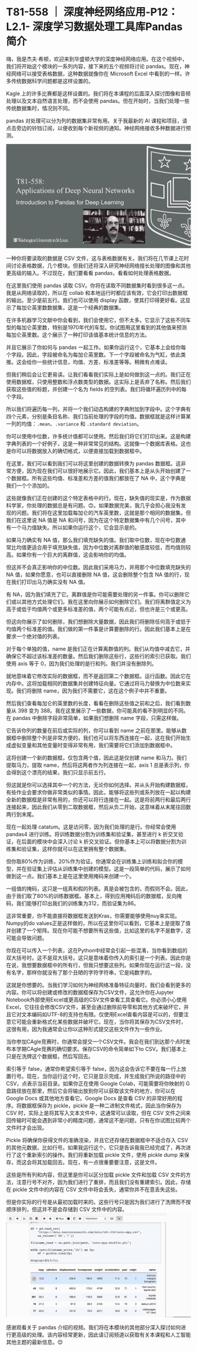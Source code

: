 # T81-558 ｜ 深度神经网络应用-P12：L2.1- 深度学习数据处理工具库Pandas 简介 

嗨，我是杰夫·希顿，欢迎来到华盛顿大学的深度神经网络应用。在这个视频中，我们将开始这个模块的一系列内容，接下来的五个视频将讨论 pandas。现在，神经网络可以接受表格数据，这种数据就像你在 Microsoft Excel 中看到的一样。许多传统数据科学问题都是这样设置的。

Kagle 上的许多比赛都是这样设置的。我们将在本课程的后面深入探讨图像和音频处理以及文本自然语言处理，而不会使用 pandas。但在开始时，当我们处理一些传统数据集时，情况则不同。

pandas 对处理可以分为列的数据集非常有用。关于我最新的 AI 课程和项目，请点击旁边的铃铛订阅，以便收到每个新视频的通知。神经网络接收多种数据进行预测。

![](img/1db266afde3ffa4a6350ef9fc4060579_1.png)

一种你将要读取的数据是 CSV 文件，这与表格数据有关。我们将在几节课上花时间讨论表格数据，几个模块。但我们还将深入研究神经网络擅长处理的图像和其他更高级的输入。不过现在，我们要看看 pandas，看看如何处理表格数据。

在这里我们使用 pandas 读取 CSV。你将在读取不同数据集时看到很多这一点。我是从网络读取的，所以在 collab 和本地运行时都应该有效，它会打印出数据框的输出。至少是前五行。我们也可以使用 display 函数，使其打印得更好看。这显示了每加仑英里数数据集，这是一个经典的数据集。

在许多机器学习文献中你会看到，我们会使用它，但不太多。它显示了这些不同车型的每加仑英里数，特别是1970年代的车型。你试图用这里看到的其他值来预测每加仑英里数。这个展示了一种打印该值基本统计信息的方法。

并且它展示了你如何与 pandas 一起工作。如果你运行这个，它基本上会给你每个字段。因此，字段被命名为每加仑英里数。下一个字段被命名为气缸，依此类推。这会给你一些统计信息，均值、方差、标准差等等。稍微有点难读。

但我们稍后会让它更易读。让我们看看我们实际上是如何做到这一点的。我们正在使用数据框，只使用整数和浮点数类型的数据。这实际上是丢弃了名称。然后我们获取这些值的标题，并创建一个名为 fields 的空列表。我们将循环遍历列中的每个字段。

所以我们将遍历每一列，并将一个我们动态构建的字典附加到字段中。这个字典有四个元素，分别是条目名称、我们当前处理的字段的均值。数据框就是这样计算某一列的均值：`.mean`、`.variance` 和 `.standard deviation`。

你可以使用中位数，许多统计值都可以使用。然后我们将它们打印出来。这是构建字典列表的一个好例子，这是一种非常常见的结构。这就像一个数据库表格。这也是你可以将数据放入的确切格式，以便直接加载到数据框中。

在这里，我们可以看到我们可以将这里创建的数据转换为 pandas 数据框。这非常方便，因为现在我们可以很好地展示它。因此，我们基本上是从头开始创建了一个数据框。所有这些均值、标准差和方差的值我们都放在了 NA 中，这个字典是我们一个个添加的。

这些就像我们正在创建的这个特定表格中的行。现在，缺失值的现实是，作为数据科学家，你处理的数据总是有问题。😊。如果数据完美，我几乎会担心我没有发现的问题。我们将在这里加载每加仑的汽车英里数，这就是那个相同的数据集。但我们在这里说 NA 值是 NA 和问号，因为在这个特定数据集中有几个问号，其中有一个马力值缺失。所以如果你运行这个，它会显示是的。

如果马力确实有 NA 值，那么我们填充缺失的值。我们取中位数，现在中位数通常比均值更适合用于填充缺失值，因为中位数对离群值的敏感度较低，而均值则较高。如果你有一个巨大的离群值，这会影响你的均值。

但这并不会真正影响你的中位数。因此我们采用马力，并用那个中位数填充缺失的 NA 值，如果你愿意，也可以直接删除 NA 值，这会删除整个包含 NA 值的行，现在我们打印出马力确实没有 NA 值。

有 NA，因为我们填充了它。离群值是你可能需要处理的另一件事。你可以删除它们或以其他方式处理它们。我在这里向你展示如何删除它们。我们将离群值定义为高于或低于均值两个或更多标准差的值，两个可能有点近，但也许是三个或更高。

但这向你展示了如何删除，我们想删除大量数据，因此我们将删除任何高于或低于均值两个标准差的值。我们做的第一件事是计算要删除的行。因此我们基本上是在要求一个绝对值的列表。

对于每个单独的值，name 是我们正在计算离群值的列。我们从均值中减去它，并确保它不超过该标准差的数量。然后我们删除这些行，这些行的索引已获取。我们使用 axis 等于 0，因为我们处理的是行和列。我们并没有删除列。

就地意味着它修改实际的数据框，而不是返回第二个数据框。运行函数。因此它在内存中。这将加载相同的数据集并创建特征向量。它通过将马力替换为中位数来实现。我们将删除 name，因为我们不需要它，这在这个例子中并不重要。

然后我们查看每加仑的英里数的长度，看看在删除这些值之前和之后，我们看到数量从 398 变为 388。我在这里展示了一些数据，你可能真的看不到明显的不同。在 pandas 中删除字段非常简单，如果我们想删除 name 字段，只需这样做。

它告诉你列的数量在前后或实际的列，你可以看到 name 之前在那里。能够从数据框中删除整个列是非常方便的，我们也可以将东西连接在一起，这在我们开始生成虚拟变量和其他变量时变得非常有用，我们需要将它们添加到数据框中。

这将创建一个新的数据框，仅包含两个值，因此这是仅创建 name 和马力。我们提取马力，提取 name，然后将这两者作为列连接在一起，axis 1 总是表示列，你会得到这个漂亮的结果，我们只显示前五行。

但这就是你可以选择其中一个的方法，无论你如何选择。并从头开始构建数据框，有些作业会要求你做非常类似的事情。因此，能够将这些列或系列放在一起以构建全新的数据框是非常有用的，你还可以将行连接在一起。这是将前两行和最后两行连接起来，因此我们从零到二取数据框，然后从负二开始，这意味着从末尾往回数两行到末尾。

现在一起处理 catatum。这是访问零，因为我们处理的是行。你经常会使用 pandas4 进行训练。将训练数据分割为训练集和验证集，甚至进行 k 折交叉验证，在后面的模块中会深入讨论 k 折交叉验证。但你基本上可以将数据分割为训练集和验证集，这样你就可以在这里拥有整个数据集。

但你取80%作为训练，20%作为验证。你通常会在训练集上训练和拟合你的模型，并在验证集上评估从训练集中创建的模型。这是一段简单的代码，展示了如何做到这一点。我们基本上是在这里使用掩码来创建一个。

一组值的掩码，这只是一组真和假的列表。真是会被包含的，而假则不会。因此，由于我们取了80%的训练数据框。基本上，得到应用掩码后的数据框，反向掩码，我们能够打印出我们的训练集为312，而验证集为86。

这非常重要，你不能直接将数据框发送到Kras，你需要能够使用nuy来实现。Numpy的do values正是这样做的，所以在这里你可以看到，它基本上是提取了值并创建了一个矩阵。现在你可能不想要所有这些值，比如这里的名字不是数字，这可能会导致问题。

你现在可以传入一个列表，这在Python中经常会引起一些混淆，当你看到数组的双大括号时。这不是双大括号。这只是意味着你传入的索引是一个列表。因此你是在说，我想要数据框中的所有行，但我只想要这些列。如果你现在运行这一段，没有名字，那样你就没有了那个丑陋的字符字符串，它是纯数字的。

这就是你想要的。当我们学习如何为神经网络准备特征向量时，我们会看到更多的内容。你可以将创建或修改的数据框保存为CSV文件，这允许你在Jupyter Notebook外部使用Excel或更高级的CSV文件查看工具查看它。你必须小心使用Excel，它往往会修改CSV文件，甚至会通过删除前导零和其他方式来破坏它，并且它对文本编码如UTF-8的支持也有限。仅使用Excel查看内容是可以的，但要注意它可能会重新格式化某些数据并破坏它。现在，当你将其保存为CSV文件时，这很有用，因为我通常会让你以这种形式提交这些文件作为一些作业。

当你参加CAgle竞赛时，你通常会提交一个CSV文件。我会在我们到达那个点时发布本学期CAgle竞赛的确切要求。保存CSV的命令简单如下to CSV。我们基本上只是在洗牌这个数据框，然后写回去。

索引等于 false，通常你希望索引等于 false，因为这会告诉它不要在每一行上放置行号。现在，当你运行这个时，它只是显示完成，并生成我们所说的路径中的 CSV，点表示当前目录。如果你正在使用 Google Colab，可能需要将你映射的 G 盘路径放在那里，然后它会将输出放到你可以获取该文件的地方，你可以在 Google Docs 或其他地方查看它。Google Docs 是查看 CSV 的非常好用的程序。将数据框保存为 pickle，pickle 是一种二进制文件格式，因此当你保存为 CSV 时，实际上是将其写入文本文件中，这通常可以读取，但在 CSV 文件之间来回传输时可能会遇到非常小的精度问题，通常这不是问题，只有在你试图比较两个文件时才会出现。

Pickle 将确保你获得文件的准确渲染，并且它还存储在数据框中不适合存入 CSV 的其他元数据，比如行号。如果我运行这个，它只是告诉我我已经完成了，再次进行了这个重新索引的操作。我们将重新加载 pickle 文件，使用 pickle dump 来保存，而这会将其加载回去。现在，有一点很重要要注意，这是文件。

这些是所有列和内容，但这里是你可以区分加载 pickle 文件和加载 CSV 文件的方法，注意行号不对齐，因为我们进行了重排，而且我们没有重建索引。因此，存储在 pickle 文件中的内容在 CSV 文件中将会丢失，通常你并不在意丢失这些。

但是你实际的行号是从最初加载时来的。这些行号只是因为我们进行了洗牌而不按顺序排列，但这并不是会存储到 CSV 文件中的内容。![](img/1db266afde3ffa4a6350ef9fc4060579_3.png)

感谢观看关于 pandas 介绍的视频。我们将在本模块的其他部分深入探讨如何进行更高级的处理。该内容经常更新，因此请订阅频道以获取有关本课程和人工智能其他主题的最新信息。😊

